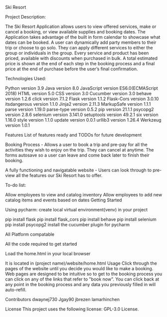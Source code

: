 Ski Resort

Project Description:

The Ski Resort Application allows users to view offered services, make or cancel a booking, or view available supplies and booking dates. The Application takes advantage of the built in form calendar to showcase what dates can be booked. A user can dynamically add party members to their trip or choose to go solo. They can apply different services to either the group or individuals in the group. Every service and product has been priced, available with discounts when purchased in bulk. A total estimated price is shown at the end of each step in the booking process and a final price at the end of purchase before the user’s final confirmation.

Technologies Used:

Python       version 3.9
Java         version 8.0
JavaScript   version ES6.0(ECMAScript 2018)
HTML         version 5.0
CSS          version 3.0
Cucumber     version 3.0
behave       version 1.2.6
click        version 7.1.2
Flask        version 1.1.2
Flask-Cors   version 3.0.10
itsdangerous version 1.1.0
Jinja2       version 2.11.3
MarkupSafe   version 1.1.1
parse        version 1.19.0
parse-type   version 0.5.2
pip          version 21.1.1
psycopg2     version 2.8.6
selenium     version 3.141.0
setuptools   version 49.2.1
six          version 1.16.0
style        version 1.1.0
update       version 0.0.1
urllib3      version 1.26.4
Werkzeug     version 1.0.1

Features
List of features ready and TODOs for future development

Booking Process - Allows a user to book a trip and pre-pay for all the activities they wish to enjoy on the trip. They can cancel at anytime. The forms autosave so a user can leave and come back later to finish their booking.

A fully functioning and navigatable website - Users can look through to pre-view all the features our Ski Resort has to offer.

To-do list:

Allow employees to view and catalog inventory
Allow employees to add new catalog items and events based on dates
Getting Started

Using pycharm:
create local virtual environment(venv) in your project

pip install flask
pip install flask_cors
pip install behave
pip install selenium
pip install psycopg2
install the cucumber plugin for pycharm

All Platform compatable

All the code required to get started

Load the home.html in your local browser

It is located in (project name)/website/home.html
Usage
Click through the pages of the website until you decide you would like to make a booking. Web pages are designed to be intuitive so to get to the booking process you can click on any of the links that refer to "book now".
You can click back at any point in the booking process and any data you previously filled in will auto-refill.

Contributors
dwaynej730
Jgay90
jbrezen
lamarhinchen

License
This project uses the following license: GPL-3.0 License.
